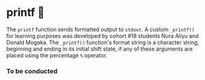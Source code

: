 # printf :tada:



The `printf` function sends formatted output to `stdout`. A custom `_printf()` for learning purposes was developed by cohort #18 students Nura Aliyu and Donald Mogaka. The `_printf()` function's format string is a character string, beginning and ending in its initial shift state, if any of these arguments are placed using the percentage `%` operator.


### To be conducted

